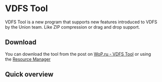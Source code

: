 # VDFS Tool

VDFS Tool is a new program that supports new features introduced to VDFS by the Union team. Like ZIP compression or drag and drop support.

## Download

You can download the tool from the post on [WoP.ru - VDFS Tool](https://worldofplayers.ru/threads/42314/) or using the [Resource Manager](https://worldofplayers.ru/threads/41415/)

## Quick overview